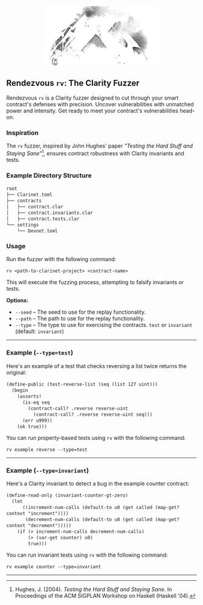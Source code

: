 <div align="center">
<img width="304" src="https://raw.githubusercontent.com/moodmosaic/nikosbaxevanis.com/gh-pages/images/rv.png" />
</div>

## Rendezvous `rv`: The Clarity Fuzzer

Rendezvous `rv` is a Clarity fuzzer designed to cut through your smart contract's defenses with precision. Uncover vulnerabilities with unmatched power and intensity. Get ready to meet your contract's vulnerabilities head-on.

### Inspiration

The `rv` fuzzer, inspired by John Hughes' paper _"Testing the Hard Stuff and Staying Sane"_[^1], ensures contract robustness with Clarity invariants and tests.

### Example Directory Structure

```
root
├── Clarinet.toml
├── contracts
│   ├── contract.clar
│   ├── contract.invariants.clar
│   ├── contract.tests.clar
└── settings
    └── Devnet.toml
```

### Usage

Run the fuzzer with the following command:

```
rv <path-to-clarinet-project> <contract-name>
```

This will execute the fuzzing process, attempting to falsify invariants or tests.

**Options:**
- `--seed` – The seed to use for the replay functionality.
- `--path` – The path to use for the replay functionality.
- `--type` – The type to use for exercising the contracts.
              `test` or `invariant` (default: `invariant`)

---

### Example (`--type=test`)

Here's an example of a test that checks reversing a list twice returns the original:

```clarity
(define-public (test-reverse-list (seq (list 127 uint)))
  (begin
    (asserts!
      (is-eq seq
        (contract-call? .reverse reverse-uint
          (contract-call? .reverse reverse-uint seq)))
      (err u999))
    (ok true)))
```

You can run property-based tests using `rv` with the following command:

```
rv example reverse --type=test
```

---

### Example (`--type=invariant`)

Here's a Clarity invariant to detect a bug in the example counter contract:

```clarity
(define-read-only (invariant-counter-gt-zero)
  (let
      ((increment-num-calls (default-to u0 (get called (map-get? context "increment"))))
       (decrement-num-calls (default-to u0 (get called (map-get? context "decrement")))))
    (if (> increment-num-calls decrement-num-calls)
        (> (var-get counter) u0)
        true)))
```

You can run invariant tests using `rv` with the following command:

```
rv example counter --type=invariant
```

---

[^1]: Hughes, J. (2004). _Testing the Hard Stuff and Staying Sane_. In Proceedings of the ACM SIGPLAN Workshop on Haskell (Haskell '04).
